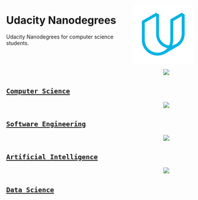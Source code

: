 <a href="https://udacity.com/"><img align="right" width="160" src="/logos/udacity.png"></img></a>

# Udacity Nanodegrees
Udacity Nanodegrees for computer science students.

<br><br>

<a href="/udacity-nanodegrees/computer-science/README.md"><img align="right" width="80" src="https://github.com/cs-MohamedAyman/cs-MohamedAyman/blob/master/repos-logos/computer-science-department.png"></img></a>
<br>

## [`Computer Science`](/udacity-nanodegrees/computer-science/README.md)

<a href="/udacity-nanodegrees/software-engineering/README.md"><img align="right" width="80" src="https://github.com/cs-MohamedAyman/cs-MohamedAyman/blob/master/repos-logos/software-engineering-department.png"></img></a>
<br>

## [`Software Engineering`](/udacity-nanodegrees/software-engineering/README.md)

<a href="/udacity-nanodegrees/artificial-intelligence/README.md"><img align="right" width="80" src="https://github.com/cs-MohamedAyman/cs-MohamedAyman/blob/master/repos-logos/artificial-intelligence-department.png"></img></a>
<br>

## [`Artificial Intelligence`](/udacity-nanodegrees/artificial-intelligence/README.md)

<a href="/udacity-nanodegrees/data-science/README.md"><img align="right" width="80" src="https://github.com/cs-MohamedAyman/cs-MohamedAyman/blob/master/repos-logos/data-science-department.png"></img></a>
<br>

## [`Data Science`](/udacity-nanodegrees/data-science/README.md)
